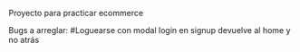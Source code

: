 Proyecto para practicar ecommerce

Bugs a arreglar:
#Loguearse con modal login en signup devuelve al home y no atrás
